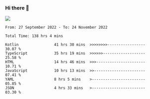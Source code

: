 ### Hi there 👋

<!--<a href="https://github.com/search?o=desc&q=author%3Abushiyi&s=committer-date&type=Commits">-->
<!--    <img align="center" height = "178" src="https://github-readme-stats.vercel.app/api?username=bushiyi&count_private=true&show_icons=true&theme=noctis_minimus&hide=contribs&include_all_commits=true" />-->
<!--</a>-->
<!--<a href="https://github.com/bushiyi?tab=repositories">-->
<!--    <img align="center" height = "178" src="https://github-readme-stats.vercel.app/api/top-langs/?username=bushiyi&count_private=true&theme=noctis_minimus" />-->
<!--</a>-->
 
<!-- [![Ashutosh's github activity graph](https://activity-graph.herokuapp.com/graph?username=bushiyi&theme=react&bg_color=1B2932&point=698B69&line=698B69)](https://github.com/ashutosh00710/github-readme-activity-graph)
 -->


![](https://raw.githubusercontent.com/bushiyi/bushiyi/master/assets/github-contribution-grid-snake.svg)

<!--START_SECTION:waka-->

```text
From: 27 September 2022 - To: 24 November 2022

Total Time: 138 hrs 4 mins

Kotlin                41 hrs 30 mins  >>>>>>>>-----------------   30.07 %
TypeScript            35 hrs 19 mins  >>>>>>-------------------   25.58 %
HTML                  14 hrs 46 mins  >>>----------------------   10.71 %
JavaScript            10 hrs 13 mins  >>-----------------------   07.41 %
YAML                  8 hrs 5 mins    >------------------------   05.85 %
JSON                  4 hrs 33 mins   >------------------------   03.30 %
```

<!--END_SECTION:waka-->

